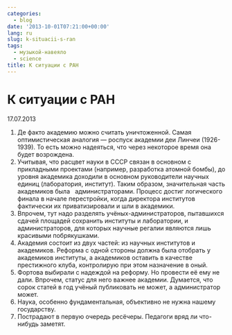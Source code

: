 ```yaml
---
categories:
  - blog
date: '2013-10-01T07:21:00+00:00'
lang: ru
slug: k-situacii-s-ran
tags:
  - музыкой-навеяло
  - science
title: К ситуации с РАН
---
```





# **К ситуации с РАН**

17.07.2013  

1.  Де факто академию можно считать уничтоженной. Самая оптимистическая аналогия — роспуск академии деи Линчеи (1926-1939). То есть можно надеяться, что через некоторое время она будет возрождена.
2.  Учитывая, что расцвет науки в СССР связан в основном с прикладными проектами (например, разработка атомной бомбы), до уровня академика доходили в основном руководители научных единиц (лаборатория, институт). Таким образом, значительная часть академиков была   администраторами. Процесс достиг логического финала в начале перестройки, когда директора институтов фактически их приватизировали и шли в академики.
3.  Впрочем, тут надо разделять учёных-администраторов, пытавшихся сдачей площадей сохранить институты и лаборатории, и администраторов, для которых научные регалии являются лишь красивыми побрякушками.
4.  Академия состоит из двух частей: из научных институтов и академиков. Реформа с одной стороны должна была отобрать у академиков институты, а академиков оставить в качестве престижного клуба, контролирую при этом назначение в оный.
5.  Фортова выбирали с надеждой на реформу. Но провести её ему не дали. Впрочем, статус для него важнее академии. Думается, что сорок статей в год учёный публиковать не может, а администратор может.
6.  Наука, особенно фундаментальная, объективно не нужна нашему государству.
7.  Пострадают в первую очередь ресёчеры. Педагоги вряд ли что-нибудь заметят.
